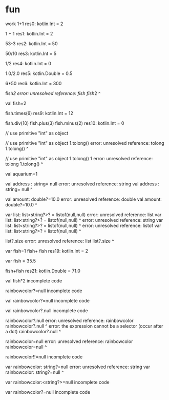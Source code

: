 # fun
work
1+1
res0: kotlin.Int = 2

1 + 1
res1: kotlin.Int = 2

53-3
res2: kotlin.Int = 50

50/10
res3: kotlin.Int = 5

1/2
res4: kotlin.Int = 0

1.0/2.0
res5: kotlin.Double = 0.5

6*50
res6: kotlin.Int = 300

fish*2
error: unresolved reference: fish
fish*2
^

val fish=2

fish.times(6)
res9: kotlin.Int = 12

fish.div(10)
 fish.plus(3)
 fish.minus(2)
res10: kotlin.Int = 0

// use primitive "int" as object

// use primitive "int" as object
 1.tolong()
error: unresolved reference: tolong
1.tolong()
  ^

// use primitive "int" as object
 1.tolong()
 1
error: unresolved reference: tolong
1.tolong()
  ^

val aquarium=1

val address : string= null
error: unresolved reference: string
val address : string= null
              ^

val amount: double?=10.0
error: unresolved reference: double
val amount: double?=10.0
            ^

var list: list<string?>? = listof(null,null)
error: unresolved reference: list
var list: list<string?>? = listof(null,null)
          ^
error: unresolved reference: string
var list: list<string?>? = listof(null,null)
               ^
error: unresolved reference: listof
var list: list<string?>? = listof(null,null)
                           ^

list?.size
error: unresolved reference: list
list?.size
^

var fish=1
 fish+ fish
res19: kotlin.Int = 2

var fish = 35.5

fish+fish
res21: kotlin.Double = 71.0

val fish*2
incomplete code

rainbowcolor?=null
incomplete code

val rainbowcolor?=null
incomplete code

val rainbowcolor?.null
incomplete code

rainbowcolor?.null
error: unresolved reference: rainbowcolor
rainbowcolor?.null
^
error: the expression cannot be a selector (occur after a dot)
rainbowcolor?.null
              ^

rainbowcolor=null
error: unresolved reference: rainbowcolor
rainbowcolor=null
^

rainbowcolor!!=null
incomplete code

var rainbowcolor: string?=null
error: unresolved reference: string
var rainbowcolor: string?=null
                  ^

var rainbowcolor:<string?>=null
incomplete code

var rainbowcolor?=null
incomplete code
